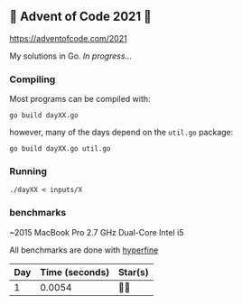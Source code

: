 ## 🎄 Advent of Code 2021 🎄
https://adventofcode.com/2021

My solutions in Go. *In progress...*


### Compiling
Most programs can be compiled with:
```
go build dayXX.go
```
however, many of the days depend on the `util.go` package:
```
go build dayXX.go util.go
```

### Running
```
./dayXX < inputs/X
```


### benchmarks
~2015 MacBook Pro 2.7 GHz Dual-Core Intel i5

All benchmarks are done with [hyperfine](https://github.com/sharkdp/hyperfine)

| Day | Time (seconds) | Star(s) |
|-----|----------------|---------|
| 1   | 0.0054         | 🌟🌟    |
